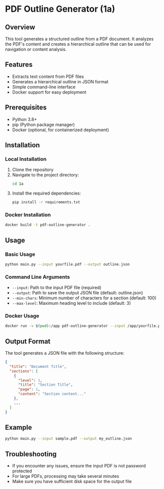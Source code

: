 # PDF Outline Generator (1a)

## Overview
This tool generates a structured outline from a PDF document. It analyzes the PDF's content and creates a hierarchical outline that can be used for navigation or content analysis.

## Features
- Extracts text content from PDF files
- Generates a hierarchical outline in JSON format
- Simple command-line interface
- Docker support for easy deployment

## Prerequisites
- Python 3.8+
- pip (Python package manager)
- Docker (optional, for containerized deployment)

## Installation

### Local Installation
1. Clone the repository
2. Navigate to the project directory:
   ```bash
   cd 1a
   ```
3. Install the required dependencies:
   ```bash
   pip install -r requirements.txt
   ```

### Docker Installation
```bash
docker build -t pdf-outline-generator .
```

## Usage

### Basic Usage
```bash
python main.py --input yourfile.pdf --output outline.json
```

### Command Line Arguments
- `--input`: Path to the input PDF file (required)
- `--output`: Path to save the output JSON file (default: outline.json)
- `--min-chars`: Minimum number of characters for a section (default: 100)
- `--max-level`: Maximum heading level to include (default: 3)

### Docker Usage
```bash
docker run -v $(pwd):/app pdf-outline-generator --input /app/yourfile.pdf --output /app/outline.json
```

## Output Format
The tool generates a JSON file with the following structure:

```json
{
  "title": "Document Title",
  "sections": [
    {
      "level": 1,
      "title": "Section Title",
      "page": 1,
      "content": "Section content..."
    },
    ...
  ]
}
```

## Example
```bash
python main.py --input sample.pdf --output my_outline.json
```

## Troubleshooting
- If you encounter any issues, ensure the input PDF is not password protected
- For large PDFs, processing may take several minutes
- Make sure you have sufficient disk space for the output file

